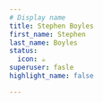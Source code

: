```yaml
---
# Display name
title: Stephen Boyles
first_name: Stephen
last_name: Boyles
status:
  icon: ☕️
superuser: fasle
highlight_name: false

---
```


<!-- ## About Me

Hi! I’m currently a graduate student specializing in Transportation Engineering at the Department of Civil, Architectural, and Environmental Engineering, University of Texas at Austin. My research focuses on traffic assignment, multimodal logistics, and transportation network modeling. I’m particularly interested in applying optimization, simulation, and queueing theory to improve the resilience and efficiency of freight systems and urban mobility. -->